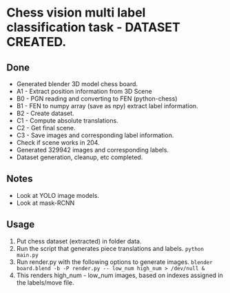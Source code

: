# Chess vision multi label classification task - DATASET CREATED.

## Done
* Generated blender 3D model chess board.
* A1 - Extract position information from 3D Scene
* B0 - PGN reading and converting to FEN (python-chess)
* B1 - FEN to numpy array (save as npy) extract label information.
* B2 - Create dataset.
* C1 - Compute absolute translations.
* C2 - Get final scene.
* C3 - Save images and corresponding label information.
* Check  if scene works in 204.
* Generated 329942 images and corresponding labels.
* Dataset generation, cleanup, etc completed.

## Notes
* Look at YOLO image models.
* Look at mask-RCNN

## Usage
1. Put chess dataset (extracted) in folder data.
2. Run the script that generates piece translations and labels.
	```python main.py```
3. Run render.py with the following options to generate images.
	```blender board.blend -b -P render.py -- low_num high_num > /dev/null &```
4. This renders high_num - low_num images, based on indexes assigned in the labels/move file.
